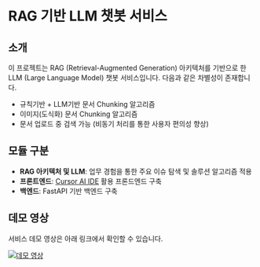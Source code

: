 # RAG 기반 LLM 챗봇 서비스

## 소개
이 프로젝트는 RAG (Retrieval-Augmented Generation) 아키텍처를 기반으로 한 LLM (Large Language Model) 챗봇 서비스입니다.
다음과 같은 차별성이 존재합니다.
* 규칙기반 + LLM기반 문서 Chunking 알고리즘
* 이미지(도식화) 문서 Chunking 알고리즘
* 문서 업로드 중 검색 가능 (비동기 처리를 통한 사용자 편의성 향상)

## 모듈 구분
- **RAG 아키텍처 및 LLM**: 업무 경험을 통한 주요 이슈 탐색 및 솔루션 알고리즘 적용
- **프론트엔드**: [Cursor AI IDE](https://www.cursor.com/) 활용 프론드엔드 구축
- **백엔드**: FastAPI 기반 백엔드 구축

## 데모 영상
서비스 데모 영상은 아래 링크에서 확인할 수 있습니다.

[![데모 영상](https://img.youtube.com/vi/JpatfOEf1No/0.jpg)](https://youtu.be/JpatfOEf1No)
